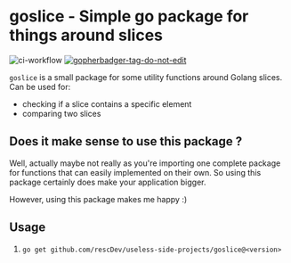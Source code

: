 # goslice - Simple go package for things around slices

![ci-workflow](https://github.com/rescDev/goslice/workflows/ci/badge.svg)<space><space>
<a href='https://github.com/jpoles1/gopherbadger' target='_blank'>![gopherbadger-tag-do-not-edit](https://img.shields.io/badge/Go%20Coverage-94%25-brightgreen.svg?longCache=true&style=flat)</a><space><space>

`goslice` is a small package for some utility functions around Golang slices. Can be used for:

- checking if a slice contains a specific element
- comparing two slices

## Does it make sense to use this package ?

Well, actually maybe not really as you're importing one complete package for functions that can easily implemented on their own. So using this package certainly does make your application bigger.

However, using this package makes me happy :)

## Usage

1. `go get github.com/rescDev/useless-side-projects/goslice@<version>`
